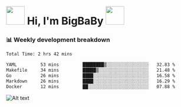 <!-- Title -->
<h1>
    <img src="https://media.tenor.com/TlyRveJkgo4AAAAi/cloud-cloud-strife.gif" width="50"/>
    Hi, I'm BigBaBy
    <img src="https://media.tenor.com/TlyRveJkgo4AAAAi/cloud-cloud-strife.gif" width="50"/>
</h1>

<h3> 📊 Weekly development breakdown </h3>
<!-- waka-readme-stats -->

<!--START_SECTION:waka-->

```txt
Total Time: 2 hrs 42 mins

YAML         53 mins         ████████▒░░░░░░░░░░░░░░░░   32.83 %
Makefile     34 mins         █████▒░░░░░░░░░░░░░░░░░░░   21.48 %
Go           26 mins         ████░░░░░░░░░░░░░░░░░░░░░   16.58 %
Markdown     26 mins         ████░░░░░░░░░░░░░░░░░░░░░   16.29 %
Docker       12 mins         ██░░░░░░░░░░░░░░░░░░░░░░░   07.88 %
```

<!--END_SECTION:waka-->

![Alt text](https://spotify-recently-played-readme.vercel.app/api?user=21b7yx6vkj66csord5swswvza&count=10&width=1000)
